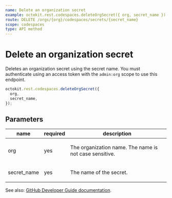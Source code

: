 ```yaml
---
name: Delete an organization secret
example: octokit.rest.codespaces.deleteOrgSecret({ org, secret_name })
route: DELETE /orgs/{org}/codespaces/secrets/{secret_name}
scope: codespaces
type: API method
---
```


# Delete an organization secret

Deletes an organization secret using the secret name. You must authenticate using an access token with the `admin:org` scope to use this endpoint.

```js
octokit.rest.codespaces.deleteOrgSecret({
  org,
  secret_name,
});
```

## Parameters

<table>
  <thead>
    <tr>
      <th>name</th>
      <th>required</th>
      <th>description</th>
    </tr>
  </thead>
  <tbody>
    <tr><td>org</td><td>yes</td><td>

The organization name. The name is not case sensitive.

</td></tr>
<tr><td>secret_name</td><td>yes</td><td>

The name of the secret.

</td></tr>
  </tbody>
</table>

See also: [GitHub Developer Guide documentation](https://docs.github.com/rest/reference/codespaces#delete-an-organization-secret).
